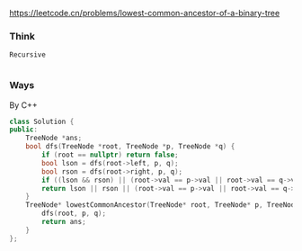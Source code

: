 https://leetcode.cn/problems/lowest-common-ancestor-of-a-binary-tree

### Think
```
Recursive
```
```
```

### Ways
By C++
```C++
class Solution {
public:
    TreeNode *ans;
    bool dfs(TreeNode *root, TreeNode *p, TreeNode *q) {
        if (root == nullptr) return false;
        bool lson = dfs(root->left, p, q);
        bool rson = dfs(root->right, p, q);
        if ((lson && rson) || (root->val == p->val || root->val == q->val) && (lson || rson)) ans = root;
        return lson || rson || (root->val == p->val || root->val == q->val);
    }
    TreeNode* lowestCommonAncestor(TreeNode* root, TreeNode* p, TreeNode* q) {
        dfs(root, p, q);
        return ans;        
    }
};
```
